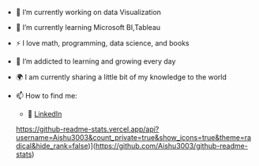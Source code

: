 - 🔭 I’m currently working on  data Visualization
- 🌱 I’m currently learning Microsoft BI,Tableau
- :zap: I love math, programming, data science, and books
- 🌱 I’m addicted to learning and growing every day
- :earth_africa: I am currently sharing a little bit of my knowledge to the world
- 📫 How to find me: 
  - :office: [LinkedIn](https://www.linkedin.com/in/aishwarya-chaudhari1205/)

   https://github-readme-stats.vercel.app/api?username=Aishu3003&count_private=true&show_icons=true&theme=radical&hide_rank=false)](https://github.com/Aishu3003/github-readme-stats)
 

